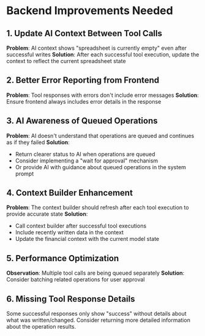 # Backend Improvements Needed

## 1. Update AI Context Between Tool Calls
**Problem**: AI context shows "spreadsheet is currently empty" even after successful writes
**Solution**: After each successful tool execution, update the context to reflect the current spreadsheet state

## 2. Better Error Reporting from Frontend
**Problem**: Tool responses with errors don't include error messages
**Solution**: Ensure frontend always includes error details in the response

## 3. AI Awareness of Queued Operations
**Problem**: AI doesn't understand that operations are queued and continues as if they failed
**Solution**: 
- Return clearer status to AI when operations are queued
- Consider implementing a "wait for approval" mechanism
- Or provide AI with guidance about queued operations in the system prompt

## 4. Context Builder Enhancement
**Problem**: The context builder should refresh after each tool execution to provide accurate state
**Solution**: 
- Call context builder after successful tool executions
- Include recently written data in the context
- Update the financial context with the current model state

## 5. Performance Optimization
**Observation**: Multiple tool calls are being queued separately
**Solution**: Consider batching related operations for user approval

## 6. Missing Tool Response Details
Some successful responses only show "success" without details about what was written/changed.
Consider returning more detailed information about the operation results.